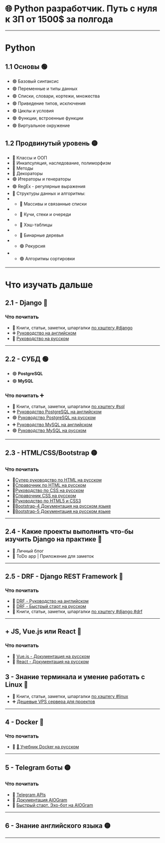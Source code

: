 # 🌐 Python разработчик. Путь с нуля к ЗП от 1500$ за полгода
---

# Python
## 1.1 Основы 🟢
* 🟢 Базовый синтаксис
* 🟢 Переменные и типы данных
* 🟢 Списки, словари, кортежи, множества
* 🟢 Приведение типов, исключения
* 🟢 Циклы и условия
* 🟢 Функции, встроенные функции
* 🟢 Виртуальное окружение

## 1.2 Продвинутый уровень 🟡
* 🔴 Классы и ООП
* 🔴 Инкапсуляция, наследование, полиморфизм
* 🔴 Методы
* 🔴 Декораторы
* 🟢 Итераторы и генераторы
* 🟢 RegEx - регулярные выражения
* 🔴 Структуры данных и алгоритмы:
* * 🔴 Массивы и связанные списки
* * 🔴 Кучи, стеки и очереди
* * 🔴 Хэш-таблицы
* * 🔴 Бинарные деревья
* * 🟢 Рекурсия
* * 🟢 Алгоритмы сортировки
---

# Что изучать дальше
## 2.1 - Django 🔴
### Что почитать
* 🔴 Книги, статьи, заметки, шпаргалки [по хэштегу #django](https://t.me/python2day)
* ➕ [Руководство на английском](https://docs.djangoproject.com)
* 🔴 [Руководство на русском](https://djangodoc.ru/)
---

## 2.2 - СУБД 🟢
* 🟢 **PostgreSQL**
* 🟢 **MySQL**
### Что почитать ➕
* 🔴 Книги, статьи, заметки, шпаргалки [по хэштегу #sql](https://t.me/python2day)
* ➕ [Руководство PostgreSQL на английском](https://postgrespro.com/docs/postgresql)
* 🟢 [Руководство PostgreSQL на русском](https://postgrespro.ru/docs/postgresql)
* ➕ [Руководство MySQL на английском](https://dev.mysql.com/doc/)
* 🟢 [Руководство MySQL на русском](https://metanit.com/sql/mysql/)
---

## 2.3 - HTML/CSS/Bootstrap 🟡
### Что почитать
* 🔴[Супер руководство по HTML на русском](https://developer.mozilla.org/ru/docs/Web/HTML)
* 🔴[Справочник по HTML на русском](http://htmlbook.ru/html)
* 🔴[Руководство по CSS на русском](https://developer.mozilla.org/ru/docs/Web/CSS/Reference)
* 🔴[Справочник CSS на русском](http://htmlbook.ru/css)
* 🔴[Руководство по HTML5 и CSS3](https://metanit.com/web/html5/)
* 🔴[Bootstrap-4 Документация на русском языке](https://bootstrap-4.ru/docs/5.0/getting-started/introduction/)
* 🔴[Bootstrap-5 Документация на русском языке](https://bootstrap5.ru/docs/getting-started/introduction)
---

## 2.4 - Какие проекты выполнить что-бы изучить Django на практике 🔴
* 🔴 Личный блог
* 🔴 ToDo app | Приложение для заметок
---

## 2.5 - DRF - Django REST Framework 🔴
### Что почитать
* 🔴 [DRF - Руководство на английском](https://www.django-rest-framework.org/)
* 🔴 [DRF - Быстрый старт на русском](https://ilyachch.gitbook.io/django-rest-framework-russian-documentation/overview/quick-start)
* 🔴 Книги, статьи, заметки, шпаргалки [по хэштегу #django #drf](https://t.me/python2day)
---

## + JS, Vue.js или React 🔴
### Что почитать
* 🔴 [Vue.js - Документация на русском](https://ru.vuejs.org/)
* 🔴 [React - Документация на русском](https://ru.react.js.org/docs/getting-started.html)

## 3 - Знание терминала и умение работать с Linux 🔴
* 🔴 Книги, статьи, заметки, шпаргалки [по хэштегу #linux](https://t.me/python2day)
* ➕ [Дешевые VPS сервера для проектов](http://zomro.com/?from=246874)
---

## 4 - Docker 🔴
### Что почитать
* 🔴 [🐳 Учебник Docker на русском](https://t.me/devs_store/81)
---
  
## 5 - Telegram боты 🟡
### Что почитать
* 🔴 [Telegram APIs](https://core.telegram.org/)
* 🔴 [Документация AIOGram](https://docs.aiogram.dev/en/latest/)
* 🔴 [Быстрый старт. Эхо-бот на AIOGram](https://surik00.gitbooks.io/aiogram-lessons/content/chapter1.html)
---

## 6 - Знание английского языка 🟡
---
